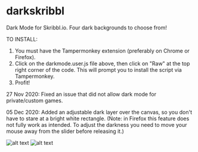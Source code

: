 # darkskribbl
Dark Mode for Skribbl.io. Four dark backgrounds to choose from!

TO INSTALL: 
1) You must have the Tampermonkey extension (preferably on Chrome or Firefox).
2) Click on the darkmode.user.js file above, then click on "Raw" at the top right corner of the code. This will prompt you to install the script via Tampermonkey.
3) Profit!

27 Nov 2020: Fixed an issue that did not allow dark mode for private/custom games.

05 Dec 2020: Added an adjustable dark layer over the canvas, so you don't have to stare at a bright white rectangle. (Note: in Firefox this feature does not fully work as intended. To adjust the darkness you need to move your mouse away from the slider before releasing it.)

![alt text](https://i.imgur.com/WftOLRi.png)
![alt text](https://i.imgur.com/PPCnlEX.png)
